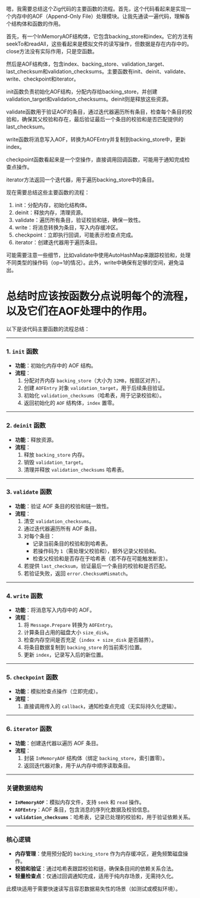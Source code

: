 嗯，我需要总结这个Zig代码的主要函数的流程。首先，这个代码看起来是实现一个内存中的AOF（Append-Only File）处理模块。让我先通读一遍代码，理解各个结构体和函数的作用。

首先，有一个InMemoryAOF结构体，它包含backing_store和index。它的方法有seekTo和readAll，这些看起来是模拟文件的读写操作，但数据是存在内存中的。close方法没有实际作用，只是空函数。

然后是AOF结构体，包含index、backing_store、validation_target、last_checksum和validation_checksums。主要函数有init、deinit、validate、write、checkpoint和iterator。

init函数负责初始化AOF结构，分配内存给backing_store，并创建validation_target和validation_checksums。deinit则是释放这些资源。

validate函数用于验证AOF的条目，通过迭代器遍历所有条目，检查每个条目的校验和，确保其父校验和存在，最后验证最后一个条目的校验和是否匹配提供的last_checksum。

write函数将消息写入AOF，转换为AOFEntry并复制到backing_store中，更新index。

checkpoint函数看起来是一个空操作，直接调用回调函数，可能用于通知完成检查点操作。

iterator方法返回一个迭代器，用于遍历backing_store中的条目。

现在需要总结这些主要函数的流程：

1. init：分配内存，初始化结构体。
2. deinit：释放内存，清理资源。
3. validate：遍历所有条目，验证校验和链，确保一致性。
4. write：将消息转换为条目，写入内存缓冲区。
5. checkpoint：立即执行回调，可能表示检查点完成。
6. iterator：创建迭代器用于遍历条目。

可能需要注意一些细节，比如validate中使用AutoHashMap来跟踪校验和，处理不同类型的操作码（op=1的情况）。此外，write中确保有足够的空间，避免溢出。

总结时应该按函数分点说明每个的流程，以及它们在AOF处理中的作用。
================================================
以下是该代码主要函数的流程总结：

---

### **1. `init` 函数**
- **功能**：初始化内存中的 AOF 结构。
- **流程**：
  1. 分配对齐内存 `backing_store`（大小为 `32MB`，按扇区对齐）。
  2. 创建 `AOFEntry` 对象 `validation_target`，用于后续条目验证。
  3. 初始化 `validation_checksums`（哈希表，用于记录校验和）。
  4. 返回初始化的 `AOF` 结构体，`index` 置零。

---

### **2. `deinit` 函数**
- **功能**：释放资源。
- **流程**：
  1. 释放 `backing_store` 内存。
  2. 销毁 `validation_target`。
  3. 清理并释放 `validation_checksums` 哈希表。

---

### **3. `validate` 函数**
- **功能**：验证 AOF 条目的校验和链一致性。
- **流程**：
  1. 清空 `validation_checksums`。
  2. 通过迭代器遍历所有 AOF 条目。
  3. 对每个条目：
     - 记录当前条目的校验和到哈希表。
     - 若操作码为 `1`（需处理父校验和），额外记录父校验和。
     - 检查父校验和是否存在于哈希表（若不存在可能触发断言）。
  4. 若提供 `last_checksum`，验证最后一个条目的校验和是否匹配。
  5. 若验证失败，返回 `error.ChecksumMismatch`。

---

### **4. `write` 函数**
- **功能**：将消息写入内存中的 AOF。
- **流程**：
  1. 将 `Message.Prepare` 转换为 `AOFEntry`。
  2. 计算条目占用的磁盘大小 `size_disk`。
  3. 检查内存空间是否充足（`index + size_disk` 是否越界）。
  4. 将条目数据复制到 `backing_store` 的当前索引位置。
  5. 更新 `index`，记录写入后的新位置。

---

### **5. `checkpoint` 函数**
- **功能**：模拟检查点操作（立即完成）。
- **流程**：
  1. 直接调用传入的 `callback`，通知检查点完成（无实际持久化逻辑）。

---

### **6. `iterator` 函数**
- **功能**：创建迭代器以遍历 AOF 条目。
- **流程**：
  1. 封装 `InMemoryAOF` 结构体（绑定 `backing_store`，索引置零）。
  2. 返回迭代器对象，用于从内存中顺序读取条目。

---

### **关键数据结构**
- **`InMemoryAOF`**：模拟内存文件，支持 `seek` 和 `read` 操作。
- **`AOFEntry`**：AOF 条目，包含消息的序列化数据及校验信息。
- **`validation_checksums`**：哈希表，记录已处理的校验和，用于验证依赖关系。

---

### **核心逻辑**
- **内存管理**：使用预分配的 `backing_store` 作为内存缓冲区，避免频繁磁盘操作。
- **校验和验证**：通过哈希表跟踪校验和链，确保条目间的依赖关系合法。
- **轻量检查点**：仅通过回调通知完成，适用于纯内存场景，无需持久化。

此模块适用于需要快速读写且容忍数据易失性的场景（如测试或模拟环境）。